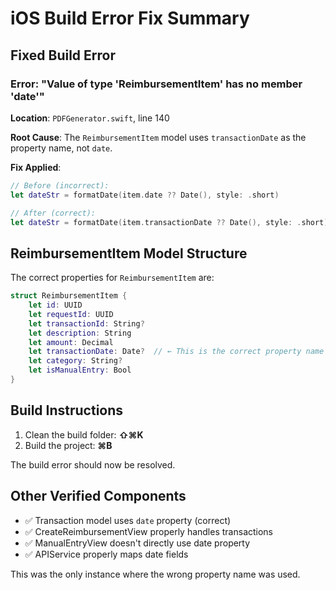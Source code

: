 # iOS Build Error Fix Summary

## Fixed Build Error

### Error: "Value of type 'ReimbursementItem' has no member 'date'"

**Location**: `PDFGenerator.swift`, line 140

**Root Cause**: The `ReimbursementItem` model uses `transactionDate` as the property name, not `date`.

**Fix Applied**:
```swift
// Before (incorrect):
let dateStr = formatDate(item.date ?? Date(), style: .short)

// After (correct):
let dateStr = formatDate(item.transactionDate ?? Date(), style: .short)
```

## ReimbursementItem Model Structure

The correct properties for `ReimbursementItem` are:
```swift
struct ReimbursementItem {
    let id: UUID
    let requestId: UUID
    let transactionId: String?
    let description: String
    let amount: Decimal
    let transactionDate: Date?  // ← This is the correct property name
    let category: String?
    let isManualEntry: Bool
}
```

## Build Instructions

1. Clean the build folder: **⇧⌘K**
2. Build the project: **⌘B**

The build error should now be resolved.

## Other Verified Components

- ✅ Transaction model uses `date` property (correct)
- ✅ CreateReimbursementView properly handles transactions
- ✅ ManualEntryView doesn't directly use date property
- ✅ APIService properly maps date fields

This was the only instance where the wrong property name was used.